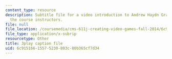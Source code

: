 ```yaml
---
content_type: resource
description: Subtitle file for a video introduction to Andrew Haydn Grant, one of
  the course instructors.
file: null
file_location: /coursemedia/cms-611j-creating-video-games-fall-2014/6c91516615575230803c80b365cf7d34_8TPJUR378f0.vtt
file_type: application/x-subrip
resourcetype: Other
title: 3play caption file
uid: 6c915166-1557-5230-803c-80b365cf7d34
---
```

